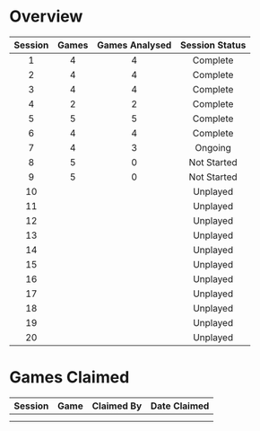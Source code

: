 # Overview

| Session | Games | Games Analysed | Session Status |
|:-------:|:-----:|:--------------:|:--------------:|
|    1    |   4   |       4        |    Complete    |
|    2    |   4   |       4        |    Complete    |
|    3    |   4   |       4        |    Complete    |
|    4    |   2   |       2        |    Complete    |
|    5    |   5   |       5        |    Complete    |
|    6    |   4   |       4        |    Complete    |
|    7    |   4   |       3        |    Ongoing     |
|    8    |   5   |       0        |  Not Started   |
|    9    |   5   |       0        |  Not Started   |
|    10   |       |                |    Unplayed    |
|    11   |       |                |    Unplayed    |
|    12   |       |                |    Unplayed    |
|    13   |       |                |    Unplayed    |
|    14   |       |                |    Unplayed    |
|    15   |       |                |    Unplayed    |
|    16   |       |                |    Unplayed    |
|    17   |       |                |    Unplayed    |
|    18   |       |                |    Unplayed    |
|    19   |       |                |    Unplayed    |
|    20   |       |                |    Unplayed    |

# Games Claimed

| Session | Game | Claimed By | Date Claimed |
|:-------:|:----:|:----------:|:------------:|
|         |      |            |              |
|         |      |            |              |